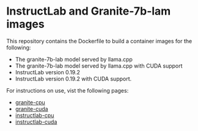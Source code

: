 # InstructLab and Granite-7b-lam images

This repository contains the Dockerfile to build a container images for the following:

* The granite-7b-lab model served by llama.cpp 
* The granite-7b-lab model served by llama.cpp with CUDA support
* InstructLab version 0.19.2
* InstructLab version 0.19.2 with CUDA support.

For instructions on use, vist the following pages:

* [granite-cpu](/granite-cpu.md)
* [granite-cuda](/granite-cuda.md)
* [instructlab-cpu](/instructlab-cpu.md)
* [instructlab-cuda](/instructlab-cuda.md)


